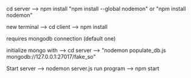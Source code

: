 cd server --> npm install
"npm install --global nodemon" or "npm install nodemon"

new terminal --> cd client --> npm install

requires mongodb connection (default one)

initialize mongo with --> cd server --> "nodemon populate_db.js mongodb://127.0.0.1:27017/fake_so"

Start server --> nodemon server.js
run program --> npm start
